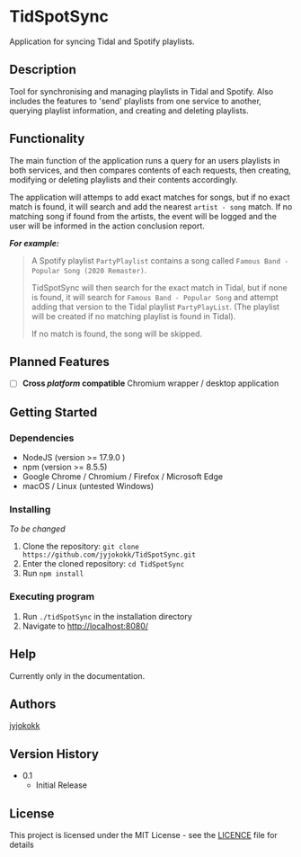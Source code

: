 # TidSpotSync

Application for syncing Tidal and Spotify playlists.

## Description

Tool for synchronising and managing playlists in Tidal
and Spotify. Also includes the features to 'send' playlists from one service to
another, querying playlist information, and creating and deleting playlists.

## Functionality

The main function of the application runs a query for an users playlists in both
services, and then compares contents of each requests, then creating, modifying
or deleting playlists and their contents accordingly.

The application will attemps to add exact matches for songs, but if no exact
match is found, it will search and add the nearest `artist - song` match. If no
matching song if found from the artists, the event will be logged and the user
will be informed in the action conclusion report.

***For example:***

> A Spotify playlist `PartyPlaylist` contains a song called `Famous Band - Popular Song (2020 Remaster)`.
>
> TidSpotSync will then search for the exact match in Tidal, but if none is found, it will search for `Famous Band - Popular Song` and attempt adding that version to the Tidal playlist `PartyPlayList`. (The playlist will be created if no matching playlist is found in Tidal).
>
> If no match is found, the song will be skipped.

## Planned Features

- [ ] **Cross _platform_ compatible** Chromium wrapper / desktop application

## Getting Started

### Dependencies

- NodeJS (version >= 17.9.0 )
- npm (version >= 8.5.5)
- Google Chrome / Chromium / Firefox / Microsoft Edge
- macOS / Linux (untested Windows)

### Installing

*To be changed* <!-- TODO: Update this -->

1. Clone the repository: `git clone https://github.com/jyjokokk/TidSpotSync.git`
2. Enter the cloned repository: `cd TidSpotSync`
3. Run `npm install`

### Executing program

1. Run `./tidSpotSync` in the installation directory
2. Navigate to <http://localhost:8080/>

## Help

Currently only in the documentation.

## Authors

[jyjokokk](mailto:j.j.kokkola@gmail.com)

## Version History

- 0.1
  - Initial Release

## License

This project is licensed under the MIT License - see the [LICENCE](LICENCE) file for details
